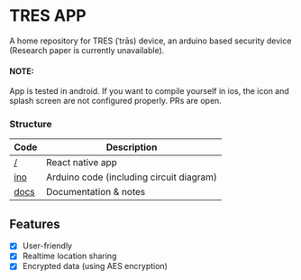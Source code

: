# TRES APP

A home repository for TRES (ˈtrās) device, an arduino based security device (Research paper is currently unavailable).

#### NOTE:
App is tested in android. If you want to compile yourself in ios, the icon and splash screen are not configured
properly. PRs are open.

### Structure

| Code | Description |
|--|--|
| [/](https://github.com/riyuzenn/tres/tree/master/) | React native app |
| [ino](https://github.com/riyuzenn/tres/tree/master/ino) | Arduino code (including circuit diagram) |
| [docs](https://github.com/riyuzenn/tres/tree/master/docs) | Documentation & notes |


## Features

* [x] User-friendly
* [x] Realtime location sharing
* [x] Encrypted data (using AES encryption)
